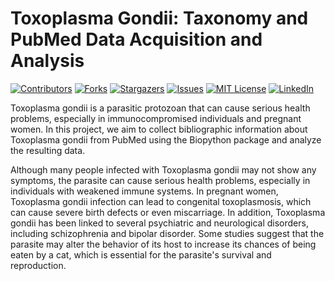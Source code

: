# Toxoplasma Gondii: Taxonomy and PubMed Data Acquisition and Analysis

[![Contributors][contributors-shield]][contributors-url]
[![Forks][forks-shield]][forks-url]
[![Stargazers][stars-shield]][stars-url]
[![Issues][issues-shield]][issues-url]
[![MIT License][license-shield]][license-url]
[![LinkedIn][linkedin-shield]][linkedin-url]

Toxoplasma gondii is a parasitic protozoan that can cause serious health problems, especially in immunocompromised individuals and pregnant women. In this project, we aim to collect bibliographic information about Toxoplasma gondii from PubMed using the Biopython package and analyze the resulting data.

Although many people infected with Toxoplasma gondii may not show any symptoms, the parasite can cause serious health problems, especially in individuals with weakened immune systems. In pregnant women, Toxoplasma gondii infection can lead to congenital toxoplasmosis, which can cause severe birth defects or even miscarriage. In addition, Toxoplasma gondii has been linked to several psychiatric and neurological disorders, including schizophrenia and bipolar disorder. Some studies suggest that the parasite may alter the behavior of its host to increase its chances of being eaten by a cat, which is essential for the parasite's survival and reproduction.


<!-- MARKDOWN LINKS & IMAGES -->
<!-- https://www.markdownguide.org/basic-syntax/#reference-style-links -->
[contributors-shield]: https://img.shields.io/github/contributors/giocoal/toxoplasma-gondii-pubmed-acquisition-and-analysis.svg?style=for-the-badge
[contributors-url]: https://github.com/giocoal/toxoplasma-gondii-pubmed-acquisition-and-analysis/graphs/contributors
[forks-shield]: https://img.shields.io/github/forks/giocoal/toxoplasma-gondii-pubmed-acquisition-and-analysis.svg?style=for-the-badge
[forks-url]: https://github.com/giocoal/toxoplasma-gondii-pubmed-acquisition-and-analysis/network/members
[stars-shield]: https://img.shields.io/github/stars/giocoal/toxoplasma-gondii-pubmed-acquisition-and-analysis.svg?style=for-the-badge
[stars-url]: https://github.com/giocoal/toxoplasma-gondii-pubmed-acquisition-and-analysis/stargazers
[issues-shield]: https://img.shields.io/github/issues/giocoal/toxoplasma-gondii-pubmed-acquisition-and-analysis.svg?style=for-the-badge
[issues-url]: https://github.com/giocoal/toxoplasma-gondii-pubmed-acquisition-and-analysis/issues
[license-shield]: https://img.shields.io/github/license/giocoal/toxoplasma-gondii-pubmed-acquisition-and-analysis.svg?style=for-the-badge
[license-url]: https://github.com/giocoal/toxoplasma-gondii-pubmed-acquisition-and-analysis/blob/master/LICENSE
[linkedin-shield]: https://img.shields.io/badge/-LinkedIn-black.svg?style=for-the-badge&logo=linkedin&colorB=555
[linkedin-url]: https://www.linkedin.com/in/giorgio-carbone-63154219b/
[product-screenshot]: images/screenshot.png
[Next.js]: https://img.shields.io/badge/next.js-000000?style=for-the-badge&logo=nextdotjs&logoColor=white
[Next-url]: https://nextjs.org/
[React.js]: https://img.shields.io/badge/React-20232A?style=for-the-badge&logo=react&logoColor=61DAFB
[React-url]: https://reactjs.org/
[Vue.js]: https://img.shields.io/badge/Vue.js-35495E?style=for-the-badge&logo=vuedotjs&logoColor=4FC08D
[Vue-url]: https://vuejs.org/
[Angular.io]: https://img.shields.io/badge/Angular-DD0031?style=for-the-badge&logo=angular&logoColor=white
[Angular-url]: https://angular.io/
[Svelte.dev]: https://img.shields.io/badge/Svelte-4A4A55?style=for-the-badge&logo=svelte&logoColor=FF3E00
[Svelte-url]: https://svelte.dev/
[Laravel.com]: https://img.shields.io/badge/Laravel-FF2D20?style=for-the-badge&logo=laravel&logoColor=white
[Laravel-url]: https://laravel.com
[Bootstrap.com]: https://img.shields.io/badge/Bootstrap-563D7C?style=for-the-badge&logo=bootstrap&logoColor=white
[Bootstrap-url]: https://getbootstrap.com
[JQuery.com]: https://img.shields.io/badge/jQuery-0769AD?style=for-the-badge&logo=jquery&logoColor=white
[JQuery-url]: https://jquery.com
